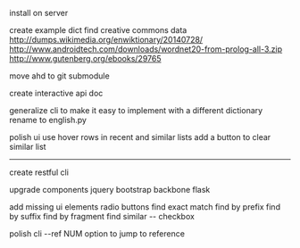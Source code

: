 install on server

create example dict
    find creative commons data
        http://dumps.wikimedia.org/enwiktionary/20140728/
        http://www.androidtech.com/downloads/wordnet20-from-prolog-all-3.zip
        http://www.gutenberg.org/ebooks/29765

move ahd to git submodule

create interactive api doc

generalize cli to make it easy to implement with a different dictionary
    rename to english.py

polish ui
    use hover rows in recent and similar lists
    add a button to clear similar list

-----------------------------

create restful cli

upgrade components
    jquery
    bootstrap
    backbone
    flask

add missing ui elements
    radio buttons
        find exact match
        find by prefix
        find by suffix
        find by fragment
    find similar -- checkbox

polish cli
    --ref NUM option to jump to reference
